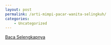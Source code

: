 ```yaml
---
layout: post
permalink: /arti-mimpi-pacar-wanita-selingkuh/
categories:
    - Uncategorized
---
```


[Baca Selengkapnya](/07)